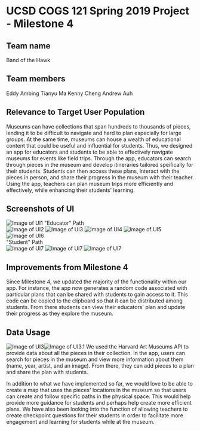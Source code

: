# UCSD COGS 121 Spring 2019 Project - Milestone 4
## Team name
Band of the Hawk
## Team members
Eddy Ambing
Tianyu Ma
Kenny Cheng
Andrew Auh

## Relevance to Target User Population 
Museums can have collections that span hundreds to thousands of pieces, lending it to be difficult to navigate and hard to plan especially for large groups. At the same time, museums can house a wealth of educational content that could be useful and influential for students. Thus, we designed an app for educators and students to be able to effectively navigate museums for events like field trips. Through the app, educators can search through pieces in the museum and develop itineraries tailored speifically for their students. Students can then access these plans, interact with the pieces in person, and share their progress in the museum with their teacher. Using the app, teachers can plan museum trips more efficiently and effectively, while enhancing their students' learning.

## Screenshots of UI
![Image of UI1](UI_Screenshots/Milestone5/UI1.png)
"Educator" Path  
![Image of UI2](UI_Screenshots/Milestone5/UI3.png)
![Image of UI3](UI_Screenshots/Milestone5/UI4.png)
![Image of UI4](UI_Screenshots/Milestone5/UI5.png)
![Image of UI5](UI_Screenshots/Milestone5/UI6.png)
![Image of UI6](UI_Screenshots/Milestone5/UI7.png)  
"Student" Path  
![Image of UI7](UI_Screenshots/Milestone5/UI8.png)
![Image of UI7](UI_Screenshots/Milestone5/UI9.png)
![Image of UI7](UI_Screenshots/Milestone5/UI10.png)



## Improvements from Milestone 4
Since Milestone 4, we updated the majority of the functionality within our app. For instance, the app now generates a random code associated with particular plans that can be shared with students to gain access to it. This code can be copied to the clipboard so that it can be distributed among students. From there students can view their educators' plan and update their progress as they explore the museum.

## Data Usage
![Image of UI3](UI_Screenshots/Milestone5/UI3.png)![Image of UI3.1](UI_Screenshots/Milestone5/UI4.png)
We used the Harvard Art Museums API to provide data about all the pieces in their collection. In the app, users can search for pieces in the museum and view more information about them (name, year, artist, and an image). From there, they can add pieces to a plan and share the plan with students.

In addition to what we have implemented so far, we would love to be able to create a map that uses the pieces' locations in the museum so that users can create and follow specific paths in the physical space. This would help provide more guidance for students and perhaps help create more efficient plans. We have also been looking into the function of allowing teachers to create checkpoint questions for their students in order to facilitate more engagement and learning for students while at the museum. 

